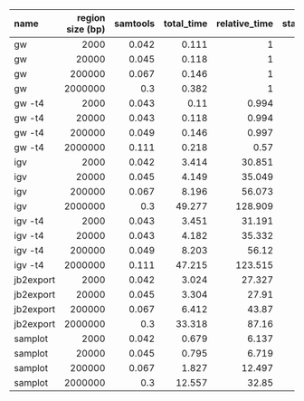 | name      |   region size (bp) |   samtools |   total_time |   relative_time |   start_time |   render |   relative_render_time |   total_mem |   start_mem |   relative_mem |
|:----------|-------------------:|-----------:|-------------:|----------------:|-------------:|---------:|-----------------------:|------------:|------------:|---------------:|
| gw        |               2000 |      0.042 |        0.111 |           1     |        0.103 |    0.007 |                  1     |       0.086 |       0.085 |          1     |
| gw        |              20000 |      0.045 |        0.118 |           1     |        0.103 |    0.015 |                  1     |       0.086 |       0.085 |          1     |
| gw        |             200000 |      0.067 |        0.146 |           1     |        0.103 |    0.043 |                  1     |       0.09  |       0.085 |          1     |
| gw        |            2000000 |      0.3   |        0.382 |           1     |        0.103 |    0.279 |                  1     |       0.101 |       0.085 |          1     |
| gw -t4    |               2000 |      0.043 |        0.11  |           0.994 |        0.103 |    0.007 |                  0.913 |       0.089 |       0.085 |          1.041 |
| gw -t4    |              20000 |      0.043 |        0.118 |           0.994 |        0.103 |    0.014 |                  0.953 |       0.091 |       0.085 |          1.061 |
| gw -t4    |             200000 |      0.049 |        0.146 |           0.997 |        0.103 |    0.042 |                  0.989 |       0.111 |       0.085 |          1.232 |
| gw -t4    |            2000000 |      0.111 |        0.218 |           0.57  |        0.103 |    0.115 |                  0.411 |       0.201 |       0.085 |          1.993 |
| igv       |               2000 |      0.042 |        3.414 |          30.851 |        3.207 |    0.206 |                 27.636 |       0.39  |       0.263 |          4.55  |
| igv       |              20000 |      0.045 |        4.149 |          35.049 |        3.207 |    0.941 |                 61.988 |       0.516 |       0.263 |          5.994 |
| igv       |             200000 |      0.067 |        8.196 |          56.073 |        3.207 |    4.988 |                116.072 |       0.854 |       0.263 |          9.484 |
| igv       |            2000000 |      0.3   |       49.277 |         128.909 |        3.207 |   46.069 |                165.08  |       5.531 |       0.263 |         54.847 |
| igv -t4   |               2000 |      0.043 |        3.451 |          31.191 |        3.207 |    0.244 |                 32.662 |       0.349 |       0.263 |          4.066 |
| igv -t4   |              20000 |      0.043 |        4.182 |          35.332 |        3.207 |    0.975 |                 64.194 |       0.478 |       0.263 |          5.551 |
| igv -t4   |             200000 |      0.049 |        8.203 |          56.12  |        3.207 |    4.995 |                116.231 |       1.137 |       0.263 |         12.634 |
| igv -t4   |            2000000 |      0.111 |       47.215 |         123.515 |        3.207 |   44.007 |                157.691 |       6.338 |       0.263 |         62.84  |
| jb2export |               2000 |      0.042 |        3.024 |          27.327 |        2.656 |    0.368 |                 49.259 |       0.83  |       0.773 |          9.682 |
| jb2export |              20000 |      0.045 |        3.304 |          27.91  |        2.656 |    0.648 |                 42.661 |       0.854 |       0.773 |          9.913 |
| jb2export |             200000 |      0.067 |        6.412 |          43.87  |        2.656 |    3.756 |                 87.4   |       1.227 |       0.773 |         13.636 |
| jb2export |            2000000 |      0.3   |       33.318 |          87.16  |        2.656 |   30.662 |                109.871 |       4.253 |       0.773 |         42.174 |
| samplot   |               2000 |      0.042 |        0.679 |           6.137 |        0.591 |    0.089 |                 11.849 |       0.139 |       0.135 |          1.617 |
| samplot   |              20000 |      0.045 |        0.795 |           6.719 |        0.591 |    0.205 |                 13.479 |       0.144 |       0.135 |          1.674 |
| samplot   |             200000 |      0.067 |        1.827 |          12.497 |        0.591 |    1.236 |                 28.76  |       0.177 |       0.135 |          1.965 |
| samplot   |            2000000 |      0.3   |       12.557 |          32.85  |        0.591 |   11.966 |                 42.88  |       0.556 |       0.135 |          5.512 |